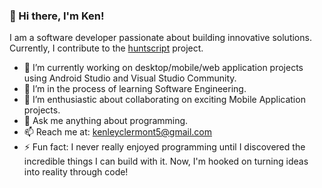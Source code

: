 
### 👋 Hi there, I'm Ken!

I am a software developer passionate about building innovative solutions. Currently, I contribute to the [huntscript](https://github.com/huntscript/) project.

- 🔭 I’m currently working on desktop/mobile/web application projects using Android Studio and Visual Studio Community.
- 🌱 I’m in the process of learning Software Engineering.
- 👯 I’m enthusiastic about collaborating on exciting Mobile Application projects.
- 💬 Ask me anything about programming.
- 📫 Reach me at: [kenleyclermont5@gmail.com](mailto:kenleyclermont5@gmail.com)
- ⚡ Fun fact: I never really enjoyed programming until I discovered the incredible things I can build with it. Now, I'm hooked on turning ideas into reality through code!

<!--
**kenleyclermont/kenleyclermont** is a ✨ _special_ ✨ repository because its `README.md` (this file) appears on your GitHub profile.

Here are some ideas to get you started:
- ✨ [huntscript](https://github.com/huntscript/)
- 😄 Pronouns: ...
- ⚡ Fun fact: ...
-->
